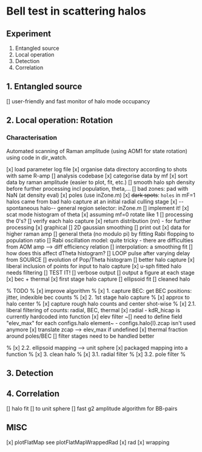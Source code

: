 # Bell test in scattering halos

## Experiment
1. Entangled source
2. Local operation
3. Detection
4. Correlation

## 1. Entangled source
[] user-friendly and fast monitor of halo mode occupancy


## 2. Local operation: Rotation
### Characterisation
Automated scanning of Raman amplitude (using AOM1 for state rotation) using code in dir_watch.

[x] load parameter log file
[x] organise data directory according to shots with same R-amp
[] analysis codebase
    [x] categorise data by mf
    [x] sort data by raman amplitude (easier to plot, fit, etc.)
    [] smooth halo sph density before further processing incl population, theta,...
    [] bad zones: pad with NaN (at density eval)
    	[x] poles (use inZone.m)
    	[x] ~~dark spots~~: `holes` in mF=1 halos came from bad halo capture at an initial radial culling stage
    	[x] --spontaneous halo-- general region selector: inZone.m
        [] implement it!
    [x] scat mode histogram of theta
    	[x] assuming mf=0 rotate like 1
    [] processing the 0's?
    [] verify each halo capture
        [x] return distribution (nn) - for further processing
        [x] graphical
        [] 2D gaussian smoothing
        [] print out
    [x] data for higher raman amp
[] general theta (no modulo pi) by fitting Rabi flopping to population ratio
    [] Rabi oscillation model: quite tricky - there are difficulties from AOM amp --> diff efficiency relation
    [] interpolation: a smoothing fit
    [] how does this affect dTheta histogram?
[] LOOP pulse after varying delay from SOURCE
    [] evolution of Pop/Theta histogram
[] better halo capture
    [x] liberal inclusion of points for input to halo capture
    [x] u-sph fitted halo needs filtering
        [] TEST IT!
    [] verbose output
	[] output a figure at each stage
		[x] bec + thermal
		[x] first stage halo capture
		[] ellipsoid fit
		[] cleaned halo

% TODO
% [x] improve algorithm
% [x] 1. capture BEC: get BEC positions: jitter, indexible bec counts
% [x] 2. 1st stage halo capture
%   [x] approx to halo center
%   [x] capture rough halo counts and center shot-wise
%   [x] 2.1. liberal filtering of counts: radial, BEC, thermal
        [x] radial - kdR_hicap is currently hardcoded into function
        [x] elev filter
            ~[] need to define field "elev_max" for each configs.halo element~
            - configs.halo{I}.zcap isn't used anymore
            [x] translate zcap --> elev_max if undefined
        [x] thermal fraction around poles/BEC
        [] filter stages need to be handled better

% [x] 2.2. ellipsoid mapping --> unit sphere
        [x] packaged mapping into a function
% [x] 3. clean halo
%   [x] 3.1. radial filter
%   [x] 3.2. pole filter
%

## 3. Detection

## 4. Correlation
[] halo fit
    [] to unit sphere
    [] fast g2 amplitude algorithm for BB-pairs
    

## MISC
[x] plotFlatMap
    see plotFlatMapWrappedRad
    [x] rad
    [x] wrapping
